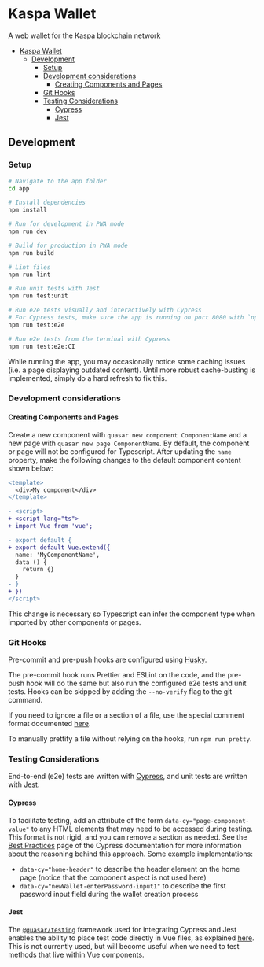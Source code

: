 # Kaspa Wallet

A web wallet for the Kaspa blockchain network

- [Kaspa Wallet](#kaspa-wallet)
  - [Development](#development)
    - [Setup](#setup)
    - [Development considerations](#development-considerations)
      - [Creating Components and Pages](#creating-components-and-pages)
    - [Git Hooks](#git-hooks)
    - [Testing Considerations](#testing-considerations)
      - [Cypress](#cypress)
      - [Jest](#jest)

## Development

### Setup

```bash
# Navigate to the app folder
cd app

# Install dependencies
npm install

# Run for development in PWA mode
npm run dev

# Build for production in PWA mode
npm run build

# Lint files
npm run lint

# Run unit tests with Jest
npm run test:unit

# Run e2e tests visually and interactively with Cypress
# For Cypress tests, make sure the app is running on port 8080 with `npm run dev`
npm run test:e2e

# Run e2e tests from the terminal with Cypress
npm run test:e2e:CI
```

While running the app, you may occasionally notice some caching issues (i.e. a page
displaying outdated content). Until more robust cache-busting is implemented, simply
do a hard refresh to fix this.

### Development considerations

#### Creating Components and Pages

Create a new component with `quasar new component ComponentName` and a new page
with `quasar new page ComponentName`. By default, the component or page will not
be configured for Typescript. After updating the `name` property, make the
following changes to the default component content shown below:

```diff
<template>
  <div>My component</div>
</template>

- <script>
+ <script lang="ts">
+ import Vue from 'vue';

- export default {
+ export default Vue.extend({
  name: 'MyComponentName',
  data () {
    return {}
  }
- }
+ })
</script>
```

This change is necessary so Typescript can infer the component type when imported by
other components or pages.

### Git Hooks

Pre-commit and pre-push hooks are configured using [Husky](https://github.com/typicode/husky).

The pre-commit hook runs Prettier and ESLint on the code, and the pre-push hook will
do the same but also run the configured e2e tests and unit tests.
Hooks can be skipped by adding the `--no-verify` flag to the git command.

If you need to ignore a file or a section of a file, use the special comment format
documented [here](https://prettier.io/docs/en/ignore.html).

To manually prettify a file without relying on the hooks, run `npm run pretty`.

### Testing Considerations

End-to-end (e2e) tests are written with [Cypress](https://www.cypress.io/), and unit tests
are written with [Jest](https://jestjs.io/).

#### Cypress

To facilitate testing, add an attribute of the form `data-cy="page-component-value"` to
any HTML elements that may need to be accessed during testing. This format is not rigid,
and you can remove a section as needed. See the
[Best Practices](https://docs.cypress.io/guides/references/best-practices.html#Selecting-Elements)
page of the Cypress documentation for more information about the reasoning behind this
approach. Some example implementations:

- `data-cy="home-header"` to describe the header element on the home page (notice that the component aspect is not used here)
- `data-cy="newWallet-enterPassword-input1"` to describe the first password input field during the wallet creation process

#### Jest

The [`@quasar/testing`](https://testing.quasar.dev/)
framework used for integrating Cypress and Jest enables the ability to place test
code directly in Vue files, as explained [here](https://testing.quasar.dev/#unit-testing).
This is not currently used, but will become useful when we need to test methods that live
within Vue components.
